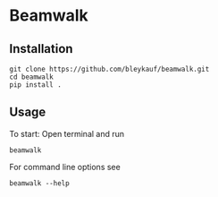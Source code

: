 # Beamwalk

## Installation

```
git clone https://github.com/bleykauf/beamwalk.git
cd beamwalk
pip install .
```


## Usage
To start: Open terminal and run
```
beamwalk
```
For command line options see
```
beamwalk --help
```
